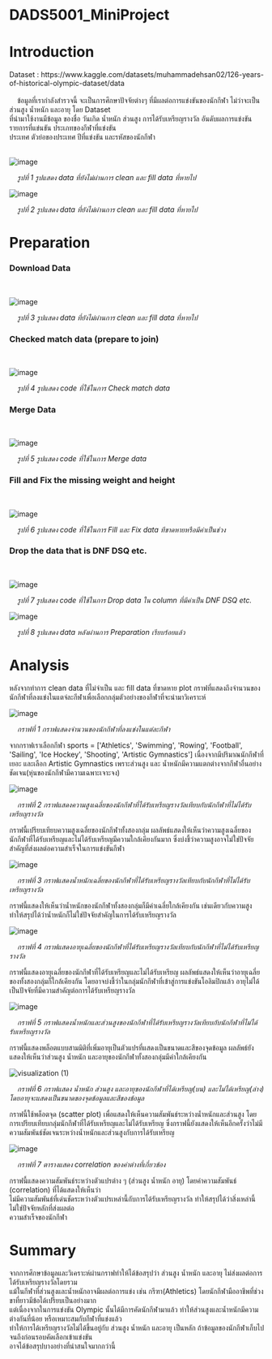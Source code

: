# DADS5001_MiniProject
<h1>Introduction</h1>
  Dataset : https://www.kaggle.com/datasets/muhammadehsan02/126-years-of-historical-olympic-dataset/data <br>
  <br>
  &nbsp;&nbsp;&nbsp;&nbsp;ข้อมูลที่เรากำลังสำรวจนี้ จะเป็นการศึกษาปัจจัยต่างๆ ที่มีผลต่อการแข่งขันของนักกีฬา ไม่ว่าจะเป็นส่วนสูง น้ำหนัก และอายุ โดย Dataset<br> ที่นำมาใช้งานมีข้อมูล
  ของชื่อ วันเกิด น้ำหนัก ส่วนสูง การได้รับเหรียญรางวัล อันดับผลการแข่งขัน รายการที่แข่นขัน ประเภทของกีฬาที่แข่งขัน<br> ประเทศ ตัวย่อของประเทศ ปีที่แข่งขัน และรหัสของนักกีฬา 

  <br>![image](https://github.com/user-attachments/assets/2fda9398-1bdc-41ca-bfaa-e795b81b415a)

   &nbsp;&nbsp;&nbsp;&nbsp;<I>รูปที่ 1 รูปแสดง data ที่ยังไม่ผ่านการ clean และ fill data ที่หายไป</I>

  ![image](https://github.com/user-attachments/assets/5dd24eca-3941-42fb-af22-e64461ce67fe)
  
   &nbsp;&nbsp;&nbsp;&nbsp;<I>รูปที่ 2 รูปแสดง data ที่ยังไม่ผ่านการ clean และ fill data ที่หายไป</I>



<h1>Preparation</h1>

  <h3>Download Data</h3><br>  
  
  ![image](https://github.com/user-attachments/assets/afad997d-ca00-4b4e-a1e1-560df655835a) 
  
  &nbsp;&nbsp;&nbsp;&nbsp;<I>รูปที่ 3 รูปแสดง data ที่ยังไม่ผ่านการ clean และ fill data ที่หายไป</I>
  
  <h3>Checked match data (prepare to join)</h3><br>
  
  ![image](https://github.com/user-attachments/assets/a3d40338-70d4-4bfb-9414-78a5eb29752b)

  &nbsp;&nbsp;&nbsp;&nbsp;<I>รูปที่ 4 รูปแสดง code ที่ใช้ในการ Check match data</I>
  
  <h3>Merge Data</h3><br>
  
  ![image](https://github.com/user-attachments/assets/cfbfa404-4205-4153-b4a3-010d0fa55e57) 

  &nbsp;&nbsp;&nbsp;&nbsp;<I>รูปที่ 5 รูปแสดง code ที่ใช้ในการ Merge data</I>
  
  <h3>Fill and Fix the missing weight and height</h3><br>
  
  ![image](https://github.com/user-attachments/assets/40455fdd-5c44-4f12-b8c5-14b2093e3fb3)

  &nbsp;&nbsp;&nbsp;&nbsp;<I>รูปที่ 6 รูปแสดง code ที่ใช้ในการ Fill และ Fix data ทีขาดหายหรือมีค่าเป็นช่วง</I>
  
  <h3>Drop the data that is DNF DSQ etc.</h3><br>
  
  ![image](https://github.com/user-attachments/assets/03a1d247-4945-49c6-9139-b1c588593954)

  &nbsp;&nbsp;&nbsp;&nbsp;<I>รูปที่ 7 รูปแสดง code ที่ใช้ในการ Drop data ใน column ที่มีค่าเป็น DNF DSQ etc.</I>
  
  ![image](https://github.com/user-attachments/assets/eb20c486-1d9b-47bd-9741-15a9ce811124)

  &nbsp;&nbsp;&nbsp;&nbsp;<I>รูปที่ 8 รูปแสดง data หลังผ่านการ Preparation เรียบร้อยแล้ว</I>


<h1>Analysis</h1>
  หลังจากทำการ clean data ที่ไม่จำเป็น และ fill data ที่ขาดหาย plot กราฟที่แสดงถึงจำนวนของนักกีฬาที่ลงแข่งในแตจ่ละกีฬาเพื่อเลือกกลุ่มตัวอย่างของกีฬาที่จะนำมาวิเคราะห์
  
  ![image](https://github.com/user-attachments/assets/e9c6921c-ac5e-4ffa-aa58-5ac1e5a6f7db)

  &nbsp;&nbsp;&nbsp;&nbsp;<I>กราฟที่ 1 กราฟแสดงจำนวนของนักกีฬาที่ลงแข่งในแต่ละกีฬา</I>

  จากกราฟเราเลือกกีฬา sports = ['Athletics', 'Swimming', 'Rowing', 'Football', 'Sailing', 'Ice Hockey', 'Shooting', 'Artistic Gymnastics']
  เนื่องจากมีปริมาณนักกีฬาที่เยอะ และเลือก Artistic Gymnastics เพราะส่วนสูง และ น้ำหนักมีความแตกต่างจากกีฬาอื่นอย่างชัดเจน(หุ่นของนักกีฬามีความเฉพาะเจาะจง)<br>

  ![image](https://github.com/user-attachments/assets/df819bb7-4535-45d5-9e37-31e429c6d7a3)
  
  &nbsp;&nbsp;&nbsp;&nbsp;<I>กราฟที่ 2 กราฟแสดงความสูงเฉลี่ยของนักกีฬาที่ได้รับเหรียญรางวัลเทียบกับนักกีฬาที่ไม่ได้รับเหรียญรางวัล</I>
  
  กราฟนี้เปรียบเทียบความสูงเฉลี่ยของนักกีฬาทั้งสองกลุ่ม ผลลัพธ์แสดงให้เห็นว่าความสูงเฉลี่ยของนักกีฬาที่ได้รับเหรียญและไม่ได้รับเหรียญมีความใกล้เคียงกันมาก ซึ่งบ่งชี้ว่าความสูงอาจไม่ใช่ปัจจัยสำคัญที่ส่งผลต่อความสำเร็จในการแข่งขันกีฬา

  ![image](https://github.com/user-attachments/assets/efa9d700-3890-4cea-b099-7644032ef7d6)
  
  &nbsp;&nbsp;&nbsp;&nbsp;<I>กราฟที่ 3 กราฟแสดงน้ำหนักเฉลี่ยของนักกีฬาที่ได้รับเหรียญรางวัลเทียบกับนักกีฬาที่ไม่ได้รับเหรียญรางวัล</I>

  กราฟนี้แสดงให้เห็นว่าน้ำหนักของนักกีฬาทั้งสองกลุ่มก็มีค่าเฉลี่ยใกล้เคียงกัน เช่นเดียวกับความสูง ทำให้สรุปได้ว่าน้ำหนักก็ไม่ใช่ปัจจัยสำคัญในการได้รับเหรียญรางวัล

  ![image](https://github.com/user-attachments/assets/b03ca5fe-18d8-401b-ad65-67512601d753)

 
  &nbsp;&nbsp;&nbsp;&nbsp;<I>กราฟที่ 4 กราฟแสดงอายุเฉลี่ยของนักกีฬาที่ได้รับเหรียญรางวัลเทียบกับนักกีฬาที่ไม่ได้รับเหรียญรางวัล</I>

  กราฟนี้แสดงอายุเฉลี่ยของนักกีฬาที่ได้รับเหรียญและไม่ได้รับเหรียญ ผลลัพธ์แสดงให้เห็นว่าอายุเฉลี่ยของทั้งสองกลุ่มก็ใกล้เคียงกัน โดยอาจบ่งชี้ว่าในกลุ่มนักกีฬาที่เข้าสู่การแข่งขันโอลิมปิกแล้ว อายุไม่ได้เป็นปัจจัยที่มีความสำคัญต่อการได้รับเหรียญรางวัล

  ![image](https://github.com/user-attachments/assets/04919c40-2943-46df-8f9c-ef54125d59c7)
  
  &nbsp;&nbsp;&nbsp;&nbsp;<I>กราฟที่ 5 กราฟแสดงน้ำหนักและส่วนสูงของนักกีฬาที่ได้รับเหรียญรางวัลเทียบกับนักกีฬาที่ไม่ได้รับเหรียญรางวัล</I>

  กราฟนี้แสดงพล็อตแบบสามมิติที่เพิ่มอายุเป็นตัวแปรที่แสดงเป็นขนาดและสีของจุดข้อมูล ผลลัพธ์ยังแสดงให้เห็นว่าส่วนสูง น้ำหนัก และอายุของนักกีฬาทั้งสองกลุ่มมีค่าใกล้เคียงกัน
  
  
  ![visualization (1)](https://github.com/user-attachments/assets/d2f51fd9-b81c-46cb-8cfc-da94a4c4163b) 
  
  &nbsp;&nbsp;&nbsp;&nbsp;<I>กราฟที่ 6 กราฟแสดง น้ำหนัก ส่วนสูง และอายุของนักกีฬาที่ได้เหรียญ(บน) และไม่ได้เหรียญ(ล่าง) โดยอายุจะแสดงเป็นขนาดของจุดข้อมูลและสีของข้อมูล</I>

  กราฟนี้ใช้พล็อตจุด (scatter plot) เพื่อแสดงให้เห็นความสัมพันธ์ระหว่างน้ำหนักและส่วนสูง โดยการเปรียบเทียบกลุ่มนักกีฬาที่ได้รับเหรียญและไม่ได้รับเหรียญ ซึ่งกราฟนี้ยังแสดงให้เห็นอีกครั้งว่าไม่มีความสัมพันธ์ชัดเจนระหว่างน้ำหนักและส่วนสูงกับการได้รับเหรียญ

  ![image](https://github.com/user-attachments/assets/e7450c25-8883-467e-b67f-44391564078c)
  
  &nbsp;&nbsp;&nbsp;&nbsp;<I>กราฟที่ 7 ตารางแสดง correlation ของค่าต่างที่เกี่ยวข้อง</I>

  กราฟนี้แสดงความสัมพันธ์ระหว่างตัวแปรต่าง ๆ (ส่วนสูง น้ำหนัก อายุ) โดยค่าความสัมพันธ์ (correlation) ที่ได้แสดงให้เห็นว่า<br>ไม่มีความสัมพันธ์ที่เด่นชัดระหว่างตัวแปรเหล่านี้กับการได้รับเหรียญรางวัล ทำให้สรุปได้ว่าสิ่งเหล่านี้ไม่ใช่ปัจจัยหลักที่ส่งผลต่อ<br>ความสำเร็จของนักกีฬา
  <br>

<h1>Summary</h1>
  จากการศึกษาข้อมูลและวิเคราะห์ผ่านกราฟทำให้ได้ข้อสรุปว่า ส่วนสูง น้ำหนัก และอายุ ไม่ส่งผลต่อการได้รับเหรียญรางวัลโดยรวม <br>
  แม้ในกีฬาที่ส่วนสูงและน้ำหนักอาจมีผลต่อการแข่ง เช่น กรีฑา(Athletics) โดยนักกีฬามืออาชีพที่ช่วงขาที่ยาวมีข้อได้เปรียบเป็นอย่างมาก<br>
  แต่เนื่องจากในการแข่งขัน Olympic นั้นได้มีการคัดนักกีฬามาแล้ว ทำให้ส่วนสูงและน้ำหนักมีความต่างกันที่น้อย หรือเหมาะสมกับกีฬาที่แข่งแล้ว <br>
  ทำให้การได้เหรียญรางวัลไม่ได้ขึ้นอยู่กับ ส่วนสูง น้ำหนัก และอายุ เป็นหลัก ถ้าข้อมูลของนักกีฬาเก็บไปจนถึงก่อนรอบคัดเลือกเข้าแข่งขัน <br>
  อาจได้ข้อสรุปบางอย่างที่น่าสนใจมากกว่านี้
  



